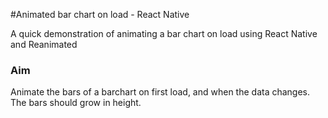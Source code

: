 #Animated bar chart on load - React Native

A quick demonstration of animating a bar chart on load using React Native and Reanimated

### Aim

Animate the bars of a barchart on first load, and when the data changes. The bars should grow in height.
